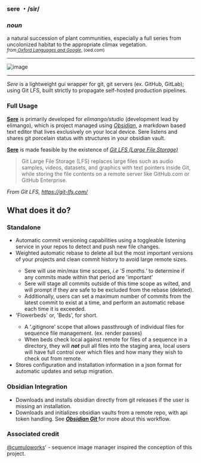 ### sere ・/sir/ 
### *noun* 
a natural succession of plant communities, especially a full series from uncolonized habitat to the appropriate climax vegetation.  
<sub>*from<a href="https://languages.oup.com/google-dictionary-en/"> Oxford Languages and Google*,</a> (oed.com)</sub>

<hr></hr>

![image](https://github.com/user-attachments/assets/8b9b34e9-883f-4ad7-bf14-5f8996769369)

<hr></hr>

*Sere* is a lightweight gui wrapper for git, git servers (ex. GitHub, GitLab); using Git LFS, built strictly to propagate self-hosted production pipelines.

### Full Usage
<u>__Sere__</u> is primarily developed for *elimango/studio* (development lead by elimango), which is project managed using <a href="https://obsidian.md/">*Obsidian*</a>, a markdown based text editor that lives exclusively on your local device. Sere listens and shares git porcelain status with structures in your obsidian vault.

<u>__Sere__</u> is made feasible by the existence of <a href="https://github.com/git-lfs/git-lfs">*Git LFS (Large File Storage)*</a>
<blockquote>Git Large File Storage (LFS) replaces large files such as audio samples, videos, datasets, and graphics with text pointers inside Git, while storing the file contents on a remote server like GitHub.com or GitHub Enterprise.</blockquote>

*From Git LFS, https://git-lfs.com/*


## What does it do?
### Standalone
<ul>
  <li><a>Automatic commit versioning capabilities using a toggleable listening service in your repos to detect and push new file changes.</a></li>
  <li><a>Weighted automatic rebase to delete all but the most important versions of your projects and clean commit history to avoid large remote sizes.</a></li>
  <ul>
    <li><a>Sere will use min/max time scopes, <i>i.e '5 months.'</i> to determine if any commits made within that period are 'important'</a></li>
    <li><a>Sere will stage all commits outside of this time scope as wilted, and will prompt if they are safe to be excluded from the rebase (deleted).</a></li>
    <li><a>Additionally, users can set a maximum number of commits from the latest commit to exist at a time, and perform an automatic rebase each time it is exceeded.</a></li>    
  </ul>
  
  <li><a>'Flowerbeds' or, 'Beds', for short.</a></li>
  <ul>
    <li><a>A '.gitignore' scope that allows passthrough of individual files for sequence file management. (ex. render passes)</a></li>
    <li><a>When beds check local against remote for files of a sequence in a directory, they will <b><i>not</i></b> pull all files into the staging area, local users will have full control over which files and how many they wish to check out from remote. </a></li>
  </ul>
  <li><a>Stores configuration and installation information in a json format for automatic updates and setup migration.</a></li> 
</ul>
  
### Obsidian Integration
<ul>
  <li><a>Downloads and installs obsidian directly from git releases if the user is missing an installation.</a></li>  
  <li><a>Downloads and initializes obsidian vaults from a remote repo, with api token handling. See <b><i><a href="https://github.com/Vinzent03/obsidian-git">Obsidian Git </a></i></b>for more about this workflow.</a></li>
</ul>
  

### Associated credit
<a href="https://github.com/cumuloworks">@cumuloworks</a>' - sequence image manager inspired the conception of this project. 
